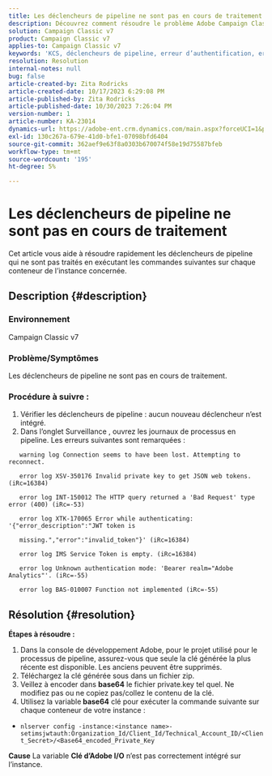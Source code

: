 ```yaml
---
title: Les déclencheurs de pipeline ne sont pas en cours de traitement
description: Découvrez comment résoudre le problème Adobe Campaign Classic en raison duquel les déclencheurs de pipeline ne sont pas traités.
solution: Campaign Classic v7
product: Campaign Classic v7
applies-to: Campaign Classic v7
keywords: 'KCS, déclencheurs de pipeline, erreur d’authentification, erreurs de journal de pipeline. '
resolution: Resolution
internal-notes: null
bug: false
article-created-by: Zita Rodricks
article-created-date: 10/17/2023 6:29:08 PM
article-published-by: Zita Rodricks
article-published-date: 10/30/2023 7:26:04 PM
version-number: 1
article-number: KA-23014
dynamics-url: https://adobe-ent.crm.dynamics.com/main.aspx?forceUCI=1&pagetype=entityrecord&etn=knowledgearticle&id=38b6740c-1b6d-ee11-8df0-6045bd006239
exl-id: 130c267a-679e-41d0-bfe1-07098bfd6404
source-git-commit: 362aef9e63f8a0303b670074f58e19d75587bfeb
workflow-type: tm+mt
source-wordcount: '195'
ht-degree: 5%

---
```


# Les déclencheurs de pipeline ne sont pas en cours de traitement


Cet article vous aide à résoudre rapidement les déclencheurs de pipeline qui ne sont pas traités en exécutant les commandes suivantes sur chaque conteneur de l’instance concernée.

## Description {#description}


### <b>Environnement</b>

Campaign Classic v7



### <b>Problème/Symptômes</b>

Les déclencheurs de pipeline ne sont pas en cours de traitement.

### <b>Procédure à suivre :</b>

1. Vérifier les déclencheurs de pipeline : aucun nouveau déclencheur n’est intégré.
2. Dans l’onglet Surveillance , ouvrez les journaux de processus en pipeline. Les erreurs suivantes sont remarquées :




`   warning log Connection seems to have been lost. Attempting to reconnect.`

`   error log XSV-350176 Invalid private key to get JSON web tokens. (iRc=16384)`

`   error log INT-150012 The HTTP query returned a 'Bad Request' type error (400) (iRc=-53)`

`   error log XTK-170065 Error while authenticating: '{"error_description":"JWT token is`

`   missing.","error":"invalid_token"}' (iRc=16384)`

`   error log IMS Service Token is empty. (iRc=16384)`

`   error log Unknown authentication mode: 'Bearer realm="Adobe Analytics"'. (iRc=-55)`

`   error log BAS-010007 Function not implemented (iRc=-55)`


## Résolution {#resolution}

<b>Étapes à résoudre :</b>
1. Dans la console de développement Adobe, pour le projet utilisé pour le processus de pipeline, assurez-vous que seule la clé générée la plus récente est disponible. Les anciens peuvent être supprimés.
2. Téléchargez la clé générée sous dans un fichier zip.
3. Veillez à encoder dans <b>base64</b> le fichier private.key tel quel. Ne modifiez pas ou ne copiez pas/collez le contenu de la clé.
4. Utilisez la variable<b> base64</b> clé pour exécuter la commande suivante sur chaque conteneur de votre instance :


- `nlserver config -instance:<instance name>-setimsjwtauth:Organization_Id/Client_Id/Technical_Account_ID/<Client_Secret>/<Base64_encoded_Private_Key`

<b>Cause</b>
La variable <b>Clé d’Adobe I/O</b> n’est pas correctement intégré sur l’instance.
